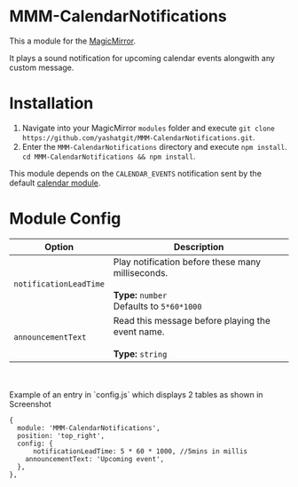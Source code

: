 
# MMM-CalendarNotifications
This a module for the [MagicMirror](https://github.com/MichMich/MagicMirror/tree/develop).

It plays a sound notification for upcoming calendar events alongwith any custom message.

# Installation
1. Navigate into your MagicMirror `modules` folder and execute
`git clone https://github.com/yashatgit/MMM-CalendarNotifications.git`.
3. Enter the `MMM-CalendarNotifications` directory and execute `npm install`.
`cd MMM-CalendarNotifications && npm install`.

This module depends on the `CALENDAR_EVENTS` notification sent by the default [calendar module](https://github.com/MichMich/MagicMirror/tree/master/modules/default/calendar).



# Module Config
<table>
  <thead>
    <tr>
      <th>Option</th>
      <th>Description</th>
    </tr>
  </thead>
  <tbody>
    <tr>
      <td><code>notificationLeadTime</code></td>
      <td>Play notification before these many milliseconds.<br><br><strong>Type:</strong> <code>number</code><br>Defaults to <code>5*60*1000</code></td>
    </tr>
    <tr>
      <td><code>announcementText</code></td>
      <td>Read this message before playing the event name.<br><br><strong>Type:</strong> <code>string</code></td>
    </tr>
  </tbody>
</table>
<br>


<br>
Example of an entry in `config.js` which displays 2 tables as shown in Screenshot

```
{
  module: 'MMM-CalendarNotifications',
  position: 'top_right',
  config: {
	  notificationLeadTime: 5 * 60 * 1000, //5mins in millis
    announcementText: 'Upcoming event',
  },
},
```
